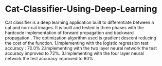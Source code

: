 # Cat-Classifier-Using-Deep-Learning
Cat classifier is a deep learning application built to differentiate between a cat and non-cat images. It is built and tested in three phases with the hardcode implementation of forward propagation and backward propagation .
The optimization algorithm used is gradient descent reducing the cost of the function.
1.Implementing with the logistic regression test accuracy : 70.0% 
2.Implementing with the two layer neural network the test accuracy improved to  72%. 
3.Implementing with the four layer neural network the test accuracy improved to 80%

